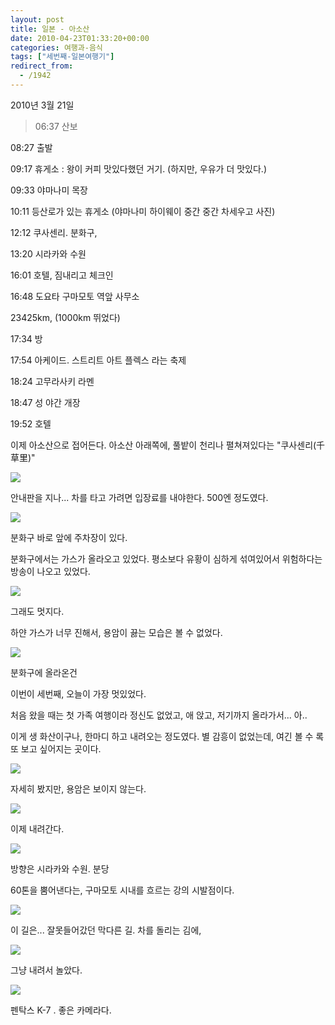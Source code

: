 ```yaml
---
layout: post
title: 일본 - 아소산
date: 2010-04-23T01:33:20+00:00
categories: 여행과-음식
tags: ["세번째-일본여행기"]
redirect_from:
  - /1942
---
```


2010년 3월 21일

> 06:37 산보

08:27 출발

09:17 휴게소 : 왕이 커피 맛있다했던 거기. (하지만, 우유가 더 맛있다.)

09:33 야마나미 목장

10:11 등산로가 있는 휴게소 (야마나미 하이웨이 중간 중간 차세우고 사진)

12:12 쿠사센리. 분화구,

13:20 시라카와 수원

16:01 호텔, 짐내리고 체크인

16:48 도요타 구마모토 역앞 사무소

23425km, (1000km 뛰었다)

17:34 방

17:54 아케이드. 스트리트 아트 플렉스 라는 축제

18:24 고무라사키 라멘

18:47 성 야간 개장

19:52 호텔

이제 아소산으로 접어든다. 아소산 아래쪽에, 풀밭이 천리나 펼쳐져있다는 "쿠사센리(千草里)"

![ ](/assets/media/uploads_1_cfile25.uf.2011B1134BD08D04028C06.jpg)

안내판을 지나... 차를 타고 가려면 입장료를 내야한다. 500엔 정도였다.

 

![ ](/assets/media/uploads_1_cfile1.uf.1111B1134BD08D090BA7C3.jpg)

분화구 바로 앞에 주차장이 있다.

분화구에서는 가스가 올라오고 있었다. 평소보다 유황이 심하게 섞여있어서 위험하다는 방송이 나오고 있었다.

![ ](/assets/media/uploads_1_cfile2.uf.1611B1134BD08D0606E8CE.jpg)

그래도 멋지다.

하얀 가스가 너무 진해서, 용암이 끓는 모습은 볼 수 없었다.

![ ](/assets/media/uploads_1_cfile9.uf.2011B1134BD08D090A16BC.jpg)

분화구에 올라온건

이번이 세번째, 오늘이 가장 멋있었다.

처음 왔을 때는 첫 가족 여행이라 정신도 없었고, 애 앉고, 저기까지 올라가서... 아..

이게 생 화산이구나, 한마디 하고 내려오는 정도였다. 별 감흥이 없었는데, 여긴 볼 수 록 또 보고 싶어지는 곳이다.

![ ](/assets/media/uploads_1_cfile10.uf.1811B1134BD08D07077B33.jpg)

자세히 봤지만, 용암은 보이지 않는다.

![ ](/assets/media/uploads_1_cfile25.uf.1211B1134BD08D090CEABE.jpg)

이제 내려간다.

 

![ ](/assets/media/uploads_1_cfile25.uf.1111B1134BD08D0A0DEF85.jpg)

방향은 시라카와 수원. 분당

60톤을 뿜어낸다는, 구마모토 시내를 흐르는 강의 시발점이다.

 

![ ](/assets/media/uploads_1_cfile5.uf.1810B6134BD08D7904B19E.jpg)

이 길은... 잘못들어갔던 막다른 길. 차를 돌리는 김에,

 

![ ](/assets/media/uploads_1_cfile29.uf.142BAA114BD08D6B144F40.jpg)

그냥 내려서 놀았다.

 

![ ](/assets/media/uploads_1_cfile1.uf.152D22114BD08D58055FA0.jpg)

펜탁스 K-7 . 좋은 카메라다.

 
<div id=comments>
</div>
